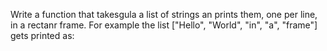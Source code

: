 Write a function that takesgula a list of strings an prints them, one per line, in a rectanr frame. For example the list ["Hello", "World", "in", "a", "frame"] gets printed as:
